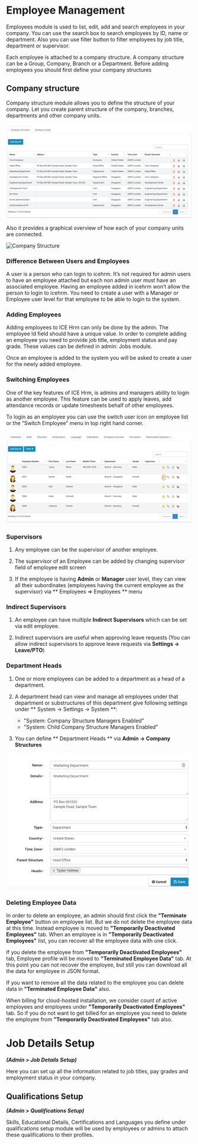 # Employee Management

Employees module is used to list, edit, add and search employees in your company. You can use the search box to search employees by ID, name or department. Also you can use filter button to filter employees by job title, department or supervisor.

Each employee is attached to a company structure. A company structure can be a Group, Company, Branch or a Department. Before adding employees you should first define your company structures

## Company structure

Company structure module allows you to define the structure of your company. Let you create parent structure of the company, branches, departments and other company units. 

![](/assets/company-structure-list.png)

Also it provides a graphical overview of how each of your company units are connected.

![Company Structure](https://icehrm.s3.amazonaws.com/images/blog-images/Company_stucture.png)


### Difference Between Users and Employees

A user is a person who can login to icehrm. It’s not required for admin users to have an employee attached but each non admin user must have an associated employee. Having an employee added in icehrm won’t allow the person to login to icehrm. You need to create a user with a Manager or Employee user level for that employee to be able to login to the system.

### Adding Employees

Adding employees to ICE Hrm can only be done by the admin. The employee Id field should have a unique value. In order to complete adding an employee you need to provide job title, employment status and pay grade. These values can be defined in admin: Jobs module.

Once an employee is added to the system you will be asked to create a user for the newly added employee.

### Switching Employees

One of the key features of ICE Hrm, is admins and managers ability to login as another employee. This feature can be used to apply leaves, add attendance records or update timesheets behalf of other employees.

To login as an employee you can use the switch user icon on employee list or the “Switch Employee” menu in top right hand corner.

![](/assets/employee-list-switch-employee.png)

### Supervisors

1. Any employee can be the supervisor of another employee.

2. The supervisor of an Employee can be added by changing supervisor field of employee edit screen

3. If the employee is having **Admin** or **Manager** user level, they can view all their subordinates (employees having the current employee as the supervisor) via ** Employees => Employees ** menu

### Indirect Supervisors

1. An employee can have multiple **Indirect Supervisors** which can be set via edit employee.

2. Indirect supervisors are useful when approving leave requests (You can allow indirect supervisors to approve leave requests via **Settings -> Leave/PTO**)

### Department Heads

1. One or more employees can be added to a department as a head of a department.

2. A department head can view and manage all employees under that department or substructures of this department give following settings under ** System -> Settings -> System **:

	- "System: Company Structure Managers Enabled"
	- "System: Child Company Structure Managers Enabled"

3. You can define ** Department Heads ** via **Admin -> Company Structures**

![](/assets/department-heads.png)

### Deleting Employee Data

In order to delete an employee, an admin should first click the **"Terminate Employee"** button on employee list. But we do not delete the employee data at this time. Instead employee is moved to **"Temporarily Deactivated Employees"** tab. When an employee is in **"Temporarily Deactivated Employees"** list, you can recover all the employee data with one click.

If you delete the employee from **"Temporarily Deactivated Employees"** tab, Employee profile will be moved to **"Terminated Employee Data"** tab. At this point you can not recover the employee, but still you can download all the data for employee in JSON format.

If you want to remove all the data related to the employee you can delete data in **"Terminated Employee Data"** also.

When billing for cloud-hosted installation, we consider count of active employees and employees under **"Temporarily Deactivated Employees"** tab. So if you do not want to get billed for an employee you need to delete the employee from **"Temporarily Deactivated Employees"** tab also.

# Job Details Setup

_**\(Admin &gt; Job Details Setup\)**_

Here you can set up all the information related to job titles, pay grades and employment status in your company.

## Qualifications Setup

_**\(Admin &gt; Qualifications Setup\)**_

Skills, Educational Details, Certifications and Languages you define under qualifications setup module will be used by employees or admins to attach these qualifications to their profiles.


